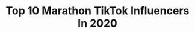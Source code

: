 ---
title: Top 10 Marathon TikTok Influencers In 2020
description: >-
  Find top marathon TikTok influencers in 2020. Most popular hashtags: #duet #running #greenscreen #marathon.
platform: TikTok
profiles:
  - username: "antmirrr"
    fullname: >-
      Antmirrr
    location: "United States"
    followers: 44169
    engagement: 524
    commentsToLikes: 0.026563
    id: ckad89frv7w5y0i78c8sqce8u
    verified: false
    hashtags: "#slayer, #mortalkombat, #puppy, #scorpion"
  - username: "emmadilemmas"
    fullname: >-
      Emma 🤠
    location: "United States"
    followers: 6859
    engagement: 1596
    commentsToLikes: 0.093803
    id: cka7nhhzpwzid0i78xxvuevhb
    verified: false
    hashtags: "#missle, #dojacat, #nikkiminaj, #redhead"
  - username: "andy_venture"
    fullname: >-
      ANDYVENTURE
    location: "Slovenia"
    followers: 2205
    engagement: 568
    commentsToLikes: 0.177026
    id: cka0guctj67ld0i78sntfayxu
    verified: false
    hashtags: "#birthday, #dankmemes, #sadstory, #avengersendgame"
  - username: "vader.my.dad"
    fullname: >-
      Vader.my.dad
    location: "United States"
    followers: 17526
    engagement: 1403
    commentsToLikes: 0.030129
    id: ck932wso4li6x0j78lbtts392
    verified: false
    hashtags: "#hope, #starwarsday, #almostdone, #lukeskwalker"
  - username: "runnergursewak913"
    fullname: >-
      runnergursewaksingh
    location: "India"
    followers: 3075
    engagement: 1190
    commentsToLikes: 0.009407
    id: ck9m11rqzd71k0j78x4azv25q
    verified: false
    hashtags: "#born2run, #bhangra, #harmaidanfateh, #style"
  - username: "jacquelineseawrig"
    fullname: >-
      Jacqueline Seawright
    location: "United States"
    followers: 7276
    engagement: 276
    commentsToLikes: 0.007789
    id: ck9rgjo58b6d10j78tqysvpcp
    verified: false
    hashtags: "#highschoollife, #dontwaste, #otters, #icecream"
  - username: "maxmun8"
    fullname: >-
      Mente Atleta
    location: "Argentina"
    followers: 5430
    engagement: 789
    commentsToLikes: 0.003351
    id: ck9m11nb9d5w10j78eavlk2cd
    verified: false
    hashtags: "#instrunners, #workout, #plyometrics, #fitnnes"
  - username: "carew_ellington"
    fullname: >-
      carew ellington
    location: "United States"
    followers: 192794
    engagement: 2635
    commentsToLikes: 0.020524
    id: ck9nrmxai9fkj0j78gs8o2j06
    verified: false
    hashtags: "#greenscreen, #sb2020, #marathon"
  - username: "moonbaby1620_.m_"
    fullname: >-
      #ImReal🙏💯🔥♥️
    location: "United States"
    followers: 7242
    engagement: 1987
    commentsToLikes: 0.042105
    id: ck9r4ixjbvajb0j786f5d2mtk
    verified: false
    hashtags: "#wisconsincheck, #heartless, #victorious, #monsters"
  - username: "domodollarbaby"
    fullname: >-
      DomoYoMaddy
    location: "United States"
    followers: 4348
    engagement: 1600
    commentsToLikes: 0.055012
    id: ck9duq047hhig0j78lbnn98e7
    verified: false
    hashtags: "#classmates, #kind, #coemdyindia, #duetthisguys"
---